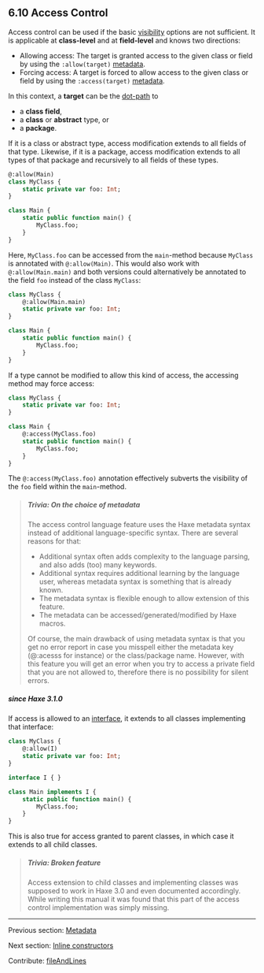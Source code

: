## 6.10 Access Control

Access control can be used if the basic [visibility](class-field-visibility.md) options are not sufficient. It is applicable at **class-level** and at **field-level** and knows two directions:



* Allowing access: The target is granted access to the given class or field by using the `:allow(target)` [metadata](lf-metadata.md).
* Forcing access: A target is forced to allow access to the given class or field by using the `:access(target)` [metadata](lf-metadata.md).



In this context, a **target** can be the [dot-path](dictionary.md#define-type-path) to



* a **class field**,
* a **class** or **abstract** type, or
* a **package**.



If it is a class or abstract type, access modification extends to all fields of that type. Likewise, if it is a package, access modification extends to all types of that package and recursively to all fields of these types.

```haxe
@:allow(Main)
class MyClass {
    static private var foo: Int;
}

class Main {
    static public function main() {
        MyClass.foo;
    }
}
```

Here, `MyClass.foo` can be accessed from the `main`-method because `MyClass` is annotated with `@:allow(Main)`. This would also work with `@:allow(Main.main)` and both versions could alternatively be annotated to the field `foo` instead of the class `MyClass`:

```haxe
class MyClass {
	@:allow(Main.main)
    static private var foo: Int;
}

class Main {
    static public function main() {
        MyClass.foo;
    }
}
```

If a type cannot be modified to allow this kind of access, the accessing method may force access:

```haxe
class MyClass {
    static private var foo: Int;
}

class Main {
	@:access(MyClass.foo)
    static public function main() {
        MyClass.foo;
    }
}
```

The `@:access(MyClass.foo)` annotation effectively subverts the visibility of the `foo` field within the `main`-method. 

> ##### Trivia: On the choice of metadata
>
> The access control language feature uses the Haxe metadata syntax instead of additional language-specific syntax. There are several reasons for that:
> 
> 
> 
> * Additional syntax often adds complexity to the language parsing, and also adds (too) many keywords.
> * Additional syntax requires additional learning by the language user, whereas metadata syntax is something that is already known.
> * The metadata syntax is flexible enough to allow extension of this feature.
> * The metadata can be accessed/generated/modified by Haxe macros.
> 
> 
> Of course, the main drawback of using metadata syntax is that you get no error report in case you misspell either the metadata key (@:acesss for instance) or the class/package name. However, with this feature you will get an error when you try to access a private field that you are not allowed to, therefore there is no possibility for silent errors.

##### since Haxe 3.1.0



If access is allowed to an [interface](types-interfaces.md), it extends to all classes implementing that interface:

```haxe
class MyClass {
	@:allow(I)
    static private var foo: Int;
}

interface I { }

class Main implements I {
	static public function main() {
		MyClass.foo;
	}
}
```

This is also true for access granted to parent classes, in which case it extends to all child classes.

> ##### Trivia: Broken feature
>
> Access extension to child classes and implementing classes was supposed to work in Haxe 3.0 and even documented accordingly. While writing this manual it was found that this part of the access control implementation was simply missing.

---

Previous section: [Metadata](lf-metadata.md)

Next section: [Inline constructors](lf-inline-constructor.md)

Contribute: [fileAndLines](https://github.com/HaxeFoundation/HaxeManual/blob/master/06-language-features.tex#L430-430)